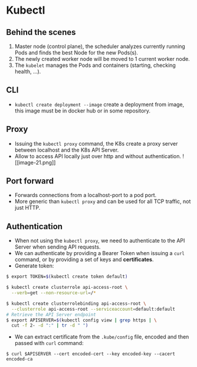 # Kubectl
## Behind the scenes
1. Master node (control plane), the scheduler analyzes currently running Pods and finds the best Node for the new Pods(s).
2.  The newly created worker node will be moved to 1 current worker node.
3. The `kubelet` manages the Pods and containers (starting, checking health, ...).
## CLI
- `kubectl create deployment --image` create a deployment from image, this image must be in docker hub or in some repository.
## Proxy
- Issuing the `kubectl proxy` command, the K8s create a proxy server between localhost and the K8s API Server.
- Allow to access API locally just over http and without authentication.
![[image-21.png]]
## Port forward
- Forwards connections from a localhost-port to a pod port.
- More generic than `kubectl proxy` and can be used for all TCP traffic, not just HTTP.
## Authentication
- When not using the `kubectl proxy`, we need to authenticate to the API Server when sending API requests.
- We can authenticate by providing a Bearer Token when issuing a `curl` command, or by providing a set of keys and **certificates**.
- Generate token:
```bash
$ export TOKEN=$(kubectl create token default)

$ kubectl create clusterrole api-access-root \  
  --verb=get --non-resource-url=/*

$ kubectl create clusterrolebinding api-access-root \  
  --clusterrole api-access-root --serviceaccount=default:default
# Retrieve the API Server endpoint
$ export APISERVER=$(kubectl config view | grep https | \
  cut -f 2- -d ":" | tr -d " ")
```
- We can extract certificate from the `.kube/config` file, encoded and then passed with `curl` command:
```shell
$ curl $APISERVER --cert encoded-cert --key encoded-key --cacert encoded-ca
```